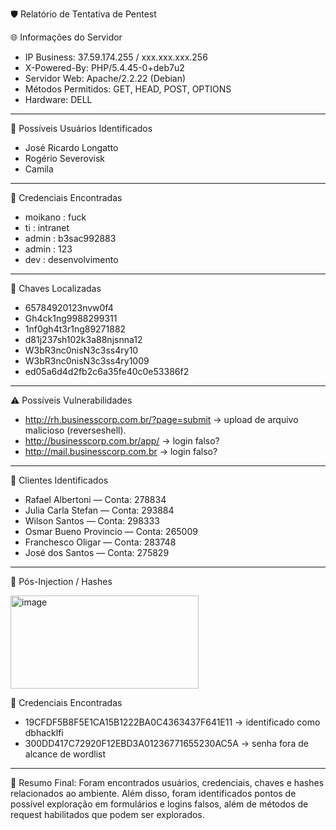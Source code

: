 🛡️ Relatório de Tentativa de Pentest

🌐 Informações do Servidor

-   IP Business: 37.59.174.255 / xxx.xxx.xxx.256
-   X-Powered-By: PHP/5.4.45-0+deb7u2
-   Servidor Web: Apache/2.2.22 (Debian)
-   Métodos Permitidos: GET, HEAD, POST, OPTIONS
-   Hardware: DELL

------------------------------------------------------------------------

👤 Possíveis Usuários Identificados

-   José Ricardo Longatto
-   Rogério Severovisk
-   Camila

------------------------------------------------------------------------

🔑 Credenciais Encontradas

-   moikano : fuck
-   ti : intranet
-   admin : b3sac992883
-   admin : 123
-   dev : desenvolvimento

------------------------------------------------------------------------

🔐 Chaves Localizadas

-   65784920123nvw0f4
-   Gh4ck1ng9988299311
-   1nf0gh4t3r1ng89271882
-   d81j237sh102k3a88njsnna12
-   W3bR3nc0nisN3c3ss4ry10
-   W3bR3nc0nisN3c3ss4ry1009
-   ed05a6d4d2fb2c6a35fe40c0e53386f2

------------------------------------------------------------------------

⚠️ Possíveis Vulnerabilidades

-   http://rh.businesscorp.com.br/?page=submit → upload de arquivo
    malicioso (reverseshell).
-   http://businesscorp.com.br/app/ → login falso?
-   http://mail.businesscorp.com.br → login falso?

------------------------------------------------------------------------

👥 Clientes Identificados

-   Rafael Albertoni — Conta: 278834
-   Julia Carla Stefan — Conta: 293884
-   Wilson Santos — Conta: 298333
-   Osmar Bueno Provincio — Conta: 265009
-   Franchesco Oligar — Conta: 283748
-   José dos Santos — Conta: 275829

------------------------------------------------------------------------

💉 Pós-Injection / Hashes

<img width="301" height="149" alt="image" src="https://github.com/user-attachments/assets/c939202d-d309-40ba-8fd5-e936360ceefa" />

🔑 Credenciais Encontradas

-   19CFDF5B8F5E1CA15B1222BA0C4363437F641E11 → identificado como
    dbhacklfi
-   300DD417C72920F12EBD3A01236771655230AC5A → senha fora de alcance de
    wordlist

------------------------------------------------------------------------

📌 Resumo Final: Foram encontrados usuários, credenciais, chaves e
hashes relacionados ao ambiente. Além disso, foram identificados pontos
de possível exploração em formulários e logins falsos, além de métodos
de request habilitados que podem ser explorados.
